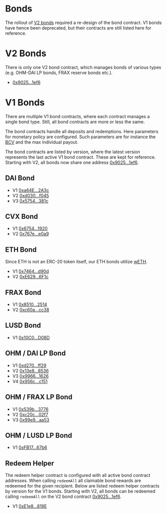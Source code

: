 # Bonds

The rollout of [V2 bonds](https://Mutodao.medium.com/introducing-v2-bonds-a17c7da298a2)
required a re-design of the bond contract. V1 bonds have hence been
deprecated, but their contracts are still listed here for reference.

# V2 Bonds

There is only one V2 bond contract, which manages bonds of various types (e.g.
OHM-DAI LP bonds, FRAX reserve bonds etc.).

* [0x9025...1ef6](https://etherscan.io/address/0x9025046c6fb25fb39e720d97a8fd881ed69a1ef6)

# V1 Bonds

There are multiple V1 bond contracts, where each contract manages a single bond
type. Still, all bond contracts are more or less the same.

The bond contracts handle all deposits and
redemptions. Here parameters for monetary policy are configured. Such parameters
are for instance the
[BCV](https://docs.Mutodao.finance/references/glossary#bcv) and the max
individual payout.

The bond contracts are listed by version, where the latest version represents
the last active V1 bond contract. These are kept for reference.
Starting with V2, all bonds now share one address 
[0x9025...1ef6](https://etherscan.io/address/0x9025046c6fb25fb39e720d97a8fd881ed69a1ef6).

## DAI Bond

* V1 [0xa64E...2A3c](https://etherscan.io/address/0xa64ED1b66Cb2838Ef2A198D8345c0ce6967A2A3c)
* V2 [0xd030...f045](https://etherscan.io/address/0xd03056323b7a63e2095ae97fa1ad92e4820ff045)
* V3 [0x5754...381c](https://etherscan.io/address/0x575409F8d77c12B05feD8B455815f0e54797381c)

## CVX Bond

* V1 [0x6754...1920](https://etherscan.io/address/0x6754c69fe02178f54ADa19Ebf1C5569826021920)
* V2 [0x767e...e0a9](https://etherscan.io/address/0x767e3459a35419122e5f6274fb1223d75881e0a9)

## ETH Bond

Since ETH is not an ERC-20 token itself, our ETH bonds utilize
[wETH](https://weth.io/). 

* V1 [0x7464...d90d](https://etherscan.io/address/0x7464a65aa3fc15a625e2adfb8b340277d804d90d)
* V2 [0xE629...6F1c](https://etherscan.io/address/0xE6295201CD1ff13CeD5f063a5421c39A1D236F1c)

## FRAX Bond

* V1 [0x8510...2514](https://etherscan.io/address/0x8510c8c2B6891E04864fa196693D44E6B6ec2514)
* V2 [0xc60a...cc38](https://etherscan.io/address/0xc60a6656e08b62dd2644dc703d7855301363cc38)

## LUSD Bond

* V1 [0x10C0...D08D](https://etherscan.io/address/0x10C0f93f64e3C8D0a1b0f4B87d6155fd9e89D08D)

## OHM / DAI LP Bond

* V1 [0xd270...ff29](https://etherscan.io/address/0xd27001d1aaed5f002c722ad729de88a91239ff29)
* V2 [0x13e8...8536](https://etherscan.io/address/0x13e8484a86327f5882d1340ed0d7643a29548536)
* V3 [0x9966...1626](https://etherscan.io/address/0x996668c46fc0b764afda88d83eb58afc933a1626)
* V4 [0x956c...c151](https://etherscan.io/address/0x956c43998316b6a2F21f89a1539f73fB5B78c151)

## OHM / FRAX LP Bond

* V1 [0x539b...3776](https://etherscan.io/address/0x539b6c906244ac34e348bbe77885cdfa994a3776)
* V2 [0xc20c...02f7](https://etherscan.io/address/0xc20cfff07076858a7e642e396180ec390e5a02f7)
* V3 [0x99e9...aa53](https://etherscan.io/address/0x99e9b0a9dc965361c2cbc07525ea591761aeaa53)

## OHM / LUSD LP Bond

* V1 [0xFB17...67b6](https://etherscan.io/address/0xFB1776299E7804DD8016303Df9c07a65c80F67b6)

## Redeem Helper

The redeem helper contract is configured with all active bond contract
addresses. When calling `redeemAll` all claimable bond rewards are redeemed for
the given recipient. Below are listed redeem helper contracts by version for the V1 bonds. 
Starting with V2, all bonds can be redeemed calling `redeemAll` on the V2 bond contract
[0x9025...1ef6](https://etherscan.io/address/0x9025046c6fb25fb39e720d97a8fd881ed69a1ef6).

* V1 [0xE1e8...819E](https://etherscan.io/address/0xE1e83825613DE12E8F0502Da939523558f0B819E)
